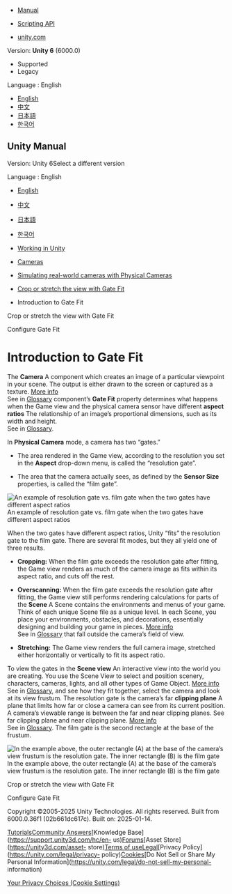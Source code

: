 [](https://docs.unity3d.com)

  * [Manual](../Manual/index.html)
  * [Scripting API](../ScriptReference/index.html)

  * [unity.com](https://unity.com/)

Version: **Unity 6** (6000.0)

  * Supported
  * Legacy

Language : English

  * [English](/Manual/PhysicalCameras-GateFit.html)
  * [中文](/cn/current/Manual/PhysicalCameras-GateFit.html)
  * [日本語](/ja/current/Manual/PhysicalCameras-GateFit.html)
  * [한국어](/kr/current/Manual/PhysicalCameras-GateFit.html)

[](https://docs.unity3d.com)

## Unity Manual

Version: Unity 6Select a different version

Language : English

  * [English](/Manual/PhysicalCameras-GateFit.html)
  * [中文](/cn/current/Manual/PhysicalCameras-GateFit.html)
  * [日本語](/ja/current/Manual/PhysicalCameras-GateFit.html)
  * [한국어](/kr/current/Manual/PhysicalCameras-GateFit.html)

  * [Working in Unity](working-in-unity.html)
  * [Cameras](Cameras.html)
  * [Simulating real-world cameras with Physical Cameras](PhysicalCameras.html)
  * [Crop or stretch the view with Gate Fit](PhysicalCameras-GateFit-Landing.html)
  * Introduction to Gate Fit

[](PhysicalCameras-GateFit-Landing.html)

Crop or stretch the view with Gate Fit

[](PhysicalCameras-GateFit-Configure.html)

Configure Gate Fit

# Introduction to Gate Fit

The **Camera** A component which creates an image of a particular viewpoint in
your scene. The output is either drawn to the screen or captured as a texture.
[More info](CamerasOverview.html)  
See in [Glossary](Glossary.html#Camera) component’s **Gate Fit** property
determines what happens when the Game view and the physical camera sensor have
different **aspect ratios** The relationship of an image’s proportional
dimensions, such as its width and height.  
See in [Glossary](Glossary.html#AspectRatio).

In **Physical Camera** mode, a camera has two “gates.”

  * The area rendered in the Game view, according to the resolution you set in the **Aspect** drop-down menu, is called the “resolution gate”.

  * The area that the camera actually sees, as defined by the **Sensor Size** properties, is called the “film gate”.

![An example of resolution gate vs. film gate when the two gates have
different aspect ratios](../uploads/Main/GateFitGates.png) An example of
resolution gate vs. film gate when the two gates have different aspect ratios

When the two gates have different aspect ratios, Unity “fits” the resolution
gate to the film gate. There are several fit modes, but they all yield one of
three results.

  * **Cropping:** When the film gate exceeds the resolution gate after fitting, the Game view renders as much of the camera image as fits within its aspect ratio, and cuts off the rest.
  * **Overscanning:** When the film gate exceeds the resolution gate after fitting, the Game view still performs rendering calculations for parts of the **Scene** A Scene contains the environments and menus of your game. Think of each unique Scene file as a unique level. In each Scene, you place your environments, obstacles, and decorations, essentially designing and building your game in pieces. [More info](CreatingScenes.html)  
See in [Glossary](Glossary.html#Scene) that fall outside the camera’s field of
view.

  * **Stretching:** The Game view renders the full camera image, stretched either horizontally or vertically to fit its aspect ratio.

To view the gates in the **Scene view** An interactive view into the world you
are creating. You use the Scene View to select and position scenery,
characters, cameras, lights, and all other types of Game Object. [More
info](UsingTheSceneView.html)  
See in [Glossary](Glossary.html#SceneView), and see how they fit together,
select the camera and look at its view frustum. The resolution gate is the
camera’s far **clipping plane** A plane that limits how far or close a camera
can see from its current position. A camera’s viewable range is between the
far and near clipping planes. See far clipping plane and near clipping plane.
[More info](class-Camera.html)  
See in [Glossary](Glossary.html#clippingplane). The film gate is the second
rectangle at the base of the frustum.

![In the example above, the outer rectangle \(A\) at the base of the camera’s
view frustum is the resolution gate. The inner rectangle \(B\) is the film
gate](../uploads/Main/GateFitUI.png) In the example above, the outer rectangle
(A) at the base of the camera’s view frustum is the resolution gate. The inner
rectangle (B) is the film gate

[](PhysicalCameras-GateFit-Landing.html)

Crop or stretch the view with Gate Fit

[](PhysicalCameras-GateFit-Configure.html)

Configure Gate Fit

Copyright ©2005-2025 Unity Technologies. All rights reserved. Built from
6000.0.36f1 (02b661dc617c). Built on: 2025-01-14.

[Tutorials](https://learn.unity.com/)[Community
Answers](https://answers.unity3d.com)[Knowledge
Base](https://support.unity3d.com/hc/en-
us)[Forums](https://forum.unity3d.com)[Asset Store](https://unity3d.com/asset-
store)[Terms of
use](https://docs.unity3d.com/Manual/TermsOfUse.html)[Legal](https://unity.com/legal)[Privacy
Policy](https://unity.com/legal/privacy-
policy)[Cookies](https://unity.com/legal/cookie-policy)[Do Not Sell or Share
My Personal Information](https://unity.com/legal/do-not-sell-my-personal-
information)

[Your Privacy Choices (Cookie Settings)](javascript:void\(0\);)

